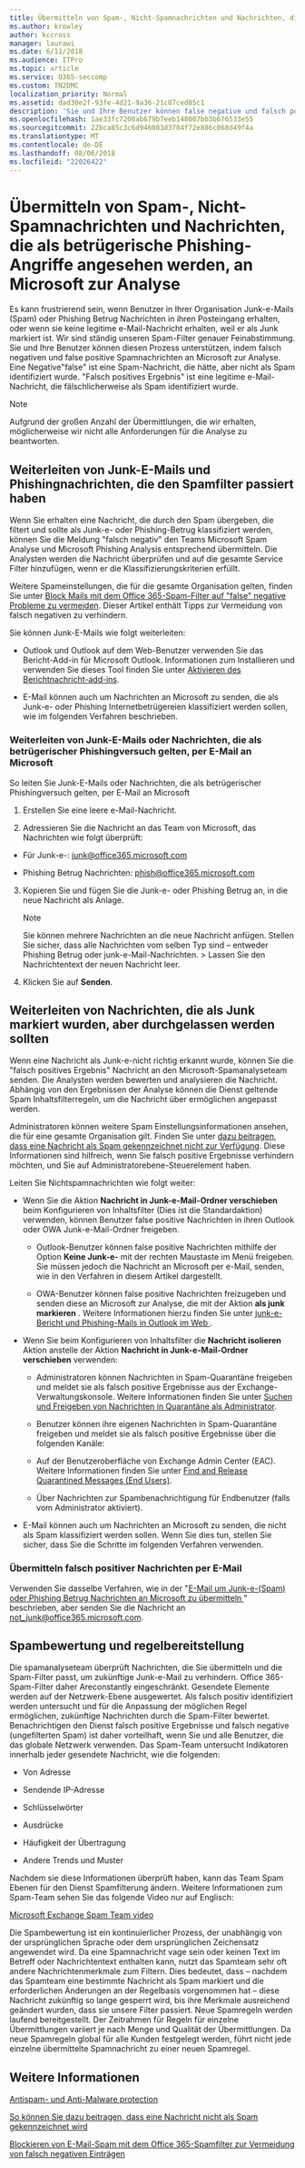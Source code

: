 ```yaml
---
title: Übermitteln von Spam-, Nicht-Spamnachrichten und Nachrichten, die als betrügerische Phishing-Angriffe angesehen werden, an Microsoft zur Analyse
ms.author: krowley
author: kccross
manager: laurawi
ms.date: 6/11/2018
ms.audience: ITPro
ms.topic: article
ms.service: O365-seccomp
ms.custom: TN2DMC
localization_priority: Normal
ms.assetid: dad30e2f-93fe-4d21-9a36-21c87ced85c1
description: 'Sie und Ihre Benutzer können false negative und falsch positive Spamnachrichten an Microsoft zur Analyse senden. '
ms.openlocfilehash: 1ae33fc7208ab679b7eeb148007bb3b676533e55
ms.sourcegitcommit: 22bca85c3c6d946083d3784f72e886c068d49f4a
ms.translationtype: MT
ms.contentlocale: de-DE
ms.lasthandoff: 08/06/2018
ms.locfileid: "22026422"
---
```

# <a name="submit-spam-non-spam-and-phishing-scam-messages-to-microsoft-for-analysis"></a>Übermitteln von Spam-, Nicht-Spamnachrichten und Nachrichten, die als betrügerische Phishing-Angriffe angesehen werden, an Microsoft zur Analyse

Es kann frustrierend sein, wenn Benutzer in Ihrer Organisation Junk-e-Mails (Spam) oder Phishing Betrug Nachrichten in ihren Posteingang erhalten, oder wenn sie keine legitime e-Mail-Nachricht erhalten, weil er als Junk markiert ist. Wir sind ständig unseren Spam-Filter genauer Feinabstimmung. Sie und Ihre Benutzer können diesen Prozess unterstützen, indem falsch negativen und false positive Spamnachrichten an Microsoft zur Analyse. Eine Negative"false" ist eine Spam-Nachricht, die hätte, aber nicht als Spam identifiziert wurde. "Falsch positives Ergebnis" ist eine legitime e-Mail-Nachricht, die fälschlicherweise als Spam identifiziert wurde. 
  
> [!NOTE]
> Aufgrund der großen Anzahl der Übermittlungen, die wir erhalten, möglicherweise wir nicht alle Anforderungen für die Analyse zu beantworten. 
  
## <a name="submit-junk-or-phishing-messages-that-passed-through-the-spam-filters"></a>Weiterleiten von Junk-E-Mails und Phishingnachrichten, die den Spamfilter passiert haben
<a name="sectionSection0"> </a>

Wenn Sie erhalten eine Nachricht, die durch den Spam übergeben, die filtert und sollte als Junk-e- oder Phishing-Betrug klassifiziert werden, können Sie die Meldung "falsch negativ" den Teams Microsoft Spam Analyse und Microsoft Phishing Analysis entsprechend übermitteln. Die Analysten werden die Nachricht überprüfen und auf die gesamte Service Filter hinzufügen, wenn er die Klassifizierungskriterien erfüllt. 
  
Weitere Spameinstellungen, die für die gesamte Organisation gelten, finden Sie unter [Block Mails mit dem Office 365-Spam-Filter auf "false" negative Probleme zu vermeiden](https://go.microsoft.com/fwlink/p/?LinkId=534225). Dieser Artikel enthält Tipps zur Vermeidung von falsch negativen zu verhindern.
  
Sie können Junk-E-Mails wie folgt weiterleiten:
  
- Outlook und Outlook auf dem Web-Benutzer verwenden Sie das Bericht-Add-in für Microsoft Outlook. Informationen zum Installieren und verwenden Sie dieses Tool finden Sie unter [Aktivieren des Berichtnachricht-add-ins](https://support.office.com/article/4250c4bc-6102-420b-9e0a-a95064837676). 
        
- E-Mail können auch um Nachrichten an Microsoft zu senden, die als Junk-e- oder Phishing Internetbetrügereien klassifiziert werden sollen, wie im folgenden Verfahren beschrieben.
    
### <a name="use-email-to-submit-junk-spam-or-phishing-scam-messages-to-microsoft"></a>Weiterleiten von Junk-E-Mails oder Nachrichten, die als betrügerischer Phishingversuch gelten, per E-Mail an Microsoft
<a name="Useemailtosubmitjunkspamorphishingscammessages"> </a>

So leiten Sie Junk-E-Mails oder Nachrichten, die als betrügerischer Phishingversuch gelten, per E-Mail an Microsoft
  
1. Erstellen Sie eine leere e-Mail-Nachricht.
    
2. Adressieren Sie die Nachricht an das Team von Microsoft, das Nachrichten wie folgt überprüft: 
    
  - Für Junk-e-: junk@office365.microsoft.com
    
  - Phishing Betrug Nachrichten: phish@office365.microsoft.com
    
3. Kopieren Sie und fügen Sie die Junk-e- oder Phishing Betrug an, in die neue Nachricht als Anlage. 
    
    > [!NOTE]
    > Sie können mehrere Nachrichten an die neue Nachricht anfügen. Stellen Sie sicher, dass alle Nachrichten vom selben Typ sind – entweder Phishing Betrug oder junk-e-Mail-Nachrichten. > Lassen Sie den Nachrichtentext der neuen Nachricht leer. 
  
4. Klicken Sie auf **Senden**.
    
## <a name="submit-messages-that-were-tagged-as-junk-but-should-have-been-allowed-through"></a>Weiterleiten von Nachrichten, die als Junk markiert wurden, aber durchgelassen werden sollten
<a name="sectionSection1"> </a>

Wenn eine Nachricht als Junk-e-nicht richtig erkannt wurde, können Sie die "falsch positives Ergebnis" Nachricht an den Microsoft-Spamanalyseteam senden. Die Analysten werden bewerten und analysieren die Nachricht. Abhängig von den Ergebnissen der Analyse können die Dienst geltende Spam Inhaltsfilterregeln, um die Nachricht über ermöglichen angepasst werden.
  
Administratoren können weitere Spam Einstellungsinformationen ansehen, die für eine gesamte Organisation gilt. Finden Sie unter [dazu beitragen, dass eine Nachricht als Spam gekennzeichnet nicht zur Verfügung](https://go.microsoft.com/fwlink/p/?LinkId=534224). Diese Informationen sind hilfreich, wenn Sie falsch positive Ergebnisse verhindern möchten, und Sie auf Administratorebene-Steuerelement haben.
  
Leiten Sie Nichtspamnachrichten wie folgt weiter:
  
- Wenn Sie die Aktion **Nachricht in Junk-e-Mail-Ordner verschieben** beim Konfigurieren von Inhaltsfilter (Dies ist die Standardaktion) verwenden, können Benutzer false positive Nachrichten in ihren Outlook oder OWA Junk-e-Mail-Ordner freigeben. 
    
  - Outlook-Benutzer können false positive Nachrichten mithilfe der Option **Keine Junk-e-** mit der rechten Maustaste im Menü freigeben. Sie müssen jedoch die Nachricht an Microsoft per e-Mail, senden, wie in den Verfahren in diesem Artikel dargestellt. 
    
  - OWA-Benutzer können false positive Nachrichten freizugeben und senden diese an Microsoft zur Analyse, die mit der Aktion **als junk markieren** . Weitere Informationen hierzu finden Sie unter [junk-e-Bericht und Phishing-Mails in Outlook im Web ](report-junk-email-and-phishing-scams-in-outlook-on-the-web-eop.md).
    
- Wenn Sie beim Konfigurieren von Inhaltsfilter die **Nachricht isolieren** Aktion anstelle der Aktion **Nachricht in Junk-e-Mail-Ordner verschieben** verwenden: 
    
  - Administratoren können Nachrichten in Spam-Quarantäne freigeben und meldet sie als falsch positive Ergebnisse aus der Exchange-Verwaltungskonsole. Weitere Informationen finden Sie unter [Suchen und Freigeben von Nachrichten in Quarantäne als Administrator](find-and-release-quarantined-messages-as-an-administrator.md).
    
  - Benutzer können ihre eigenen Nachrichten in Spam-Quarantäne freigeben und meldet sie als falsch positive Ergebnisse über die folgenden Kanäle: 
    
  - Auf der Benutzeroberfläche von Exchange Admin Center (EAC). Weitere Informationen finden Sie unter [Find and Release Quarantined Messages (End Users)](http://technet.microsoft.com/library/e439b560-827a-4807-abd3-6b861c1ff786.aspx).
    
  - Über Nachrichten zur Spambenachrichtigung für Endbenutzer (falls vom Administrator aktiviert). 
    
- E-Mail können auch um Nachrichten an Microsoft zu senden, die nicht als Spam klassifiziert werden sollen. Wenn Sie dies tun, stellen Sie sicher, dass Sie die Schritte im folgenden Verfahren verwenden.
    
### <a name="use-email-to-submit-false-positive-messages"></a>Übermitteln falsch positiver Nachrichten per E-Mail

Verwenden Sie dasselbe Verfahren, wie in der "[E-Mail um Junk-e-(Spam) oder Phishing Betrug Nachrichten an Microsoft zu übermitteln ](submit-spam-non-spam-and-phishing-scam-messages-to-microsoft-for-analysis.md#Useemailtosubmitjunkspamorphishingscammessages)" beschrieben, aber senden Sie die Nachricht an not_junk@office365.microsoft.com.
  
## <a name="spam-evaluation-and-rules-deployment"></a>Spambewertung und regelbereitstellung
<a name="sectionSection2"> </a>

Die spamanalyseteam überprüft Nachrichten, die Sie übermitteln und die Spam-Filter passt, um zukünftige Junk-e-Mail zu verhindern. Office 365-Spam-Filter daher Areconstantly eingeschränkt. Gesendete Elemente werden auf der Netzwerk-Ebene ausgewertet. Als falsch positiv identifiziert werden untersucht und für die Anpassung der möglichen Regel ermöglichen, zukünftige Nachrichten durch die Spam-Filter bewertet. Benachrichtigen den Dienst falsch positive Ergebnisse und falsch negative (ungefilterten Spam) ist daher vorteilhaft, wenn Sie und alle Benutzer, die das globale Netzwerk verwenden. Das Spam-Team untersucht Indikatoren innerhalb jeder gesendete Nachricht, wie die folgenden:
  
- Von Adresse
    
- Sendende IP-Adresse
    
- Schlüsselwörter
    
- Ausdrücke
    
- Häufigkeit der Übertragung
    
- Andere Trends und Muster
    
Nachdem sie diese Informationen überprüft haben, kann das Team Spam Ebenen für den Dienst Spamfilterung ändern. Weitere Informationen zum Spam-Team sehen Sie das folgende Video nur auf Englisch:
  
[Microsoft Exchange Spam Team video](https://youtu.be/-TpX_-GMC7o?hd=1)
  
Die Spambewertung ist ein kontinuierlicher Prozess, der unabhängig von der ursprünglichen Sprache oder dem ursprünglichen Zeichensatz angewendet wird. Da eine Spamnachricht vage sein oder keinen Text im Betreff oder Nachrichtentext enthalten kann, nutzt das Spamteam sehr oft andere Nachrichtenmerkmale zum Filtern. Dies bedeutet, dass – nachdem das Spamteam eine bestimmte Nachricht als Spam markiert und die erforderlichen Änderungen an der Regelbasis vorgenommen hat – diese Nachricht zukünftig so lange gesperrt wird, bis ihre Merkmale ausreichend geändert wurden, dass sie unsere Filter passiert. Neue Spamregeln werden laufend bereitgestellt. Der Zeitrahmen für Regeln für einzelne Übermittlungen variiert je nach Menge und Qualität der Übermittlungen. Da neue Spamregeln global für alle Kunden festgelegt werden, führt nicht jede einzelne übermittelte Spamnachricht zu einer neuen Spamregel.
   
## <a name="for-more-information"></a>Weitere Informationen
<a name="sectionSection4"> </a>

[Antispam- und Anti-Malware protection](http://technet.microsoft.com/library/93c6c227-7442-4293-b64d-ec8f15c928db.aspx)
  
[So können Sie dazu beitragen, dass eine Nachricht nicht als Spam gekennzeichnet wird](https://go.microsoft.com/fwlink/p/?LinkId=534224)
  
[Blockieren von E-Mail-Spam mit dem Office 365-Spamfilter zur Vermeidung von falsch negativen Einträgen](https://go.microsoft.com/fwlink/p/?LinkId=534225)
  

